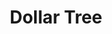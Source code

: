 ---
title: "Dollar Tree"
url: /virginia-beach/dollar-tree-lynnhaven-parkway/
shop: variety store
---